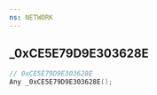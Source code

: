 ```yaml
---
ns: NETWORK
---
```

## _0xCE5E79D9E303628E

```c
// 0xCE5E79D9E303628E
Any _0xCE5E79D9E303628E();
```

